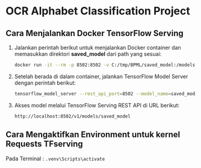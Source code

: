 # OCR Alphabet Classification Project
## Cara Menjalankan Docker TensorFlow Serving
1. Jalankan perintah berikut untuk menjalankan Docker container dan memasukkan direktori **saved_model** dari path yang sesuai:

    ```bash
    docker run -it --rm -p 8502:8502 -v C:/tmp/BPML/saved_model:/models/saved_model --entrypoint /bin/bash tensorflow/serving
    ```

2. Setelah berada di dalam container, jalankan TensorFlow Model Server dengan perintah berikut:

    ```bash
    tensorflow_model_server --rest_api_port=8502 --model_name=saved_model --model_base_path=/models/saved_model/
    ```

3. Akses model melalui TensorFlow Serving REST API di URL berikut:

    ```
    http://localhost:8502/v1/models/saved_model
    ```

## Cara Mengaktifkan Environment untuk kernel Requests TFserving
Pada Terminal :
    ```
    .venv\Scripts\activate
    ```
